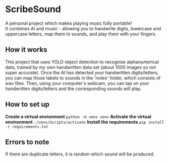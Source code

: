 # ScribeSound
A personal project which makes playing music fully portable!   
It combines AI and music - allowing you to handwrite digits, lowercase and uppercase letters, map them to sounds, and play them with your fingers.

## How it works
This project that uses YOLO object detection to recognise alphanumerical data, trained by my own handwritten data set (about 1000 images so not super accurate). Once the AI has detected your handwritten digits/letters, you can map those labels to sounds in the 'notes' folder, which consists of wav files. Then, using your computer's webcam, you can tap on your handwritten digits/letters and the corresponding sounds will play.

## How to set up
**Create a virtual envionment**
`python -m venv venv`
**Activate the virtual environment**
`./venv/Scripts/activate`
**Install the requirements**
`pip install -r requirements.txt`

## Errors to note
If there are duplicate letters, it is random which sound will be produced.